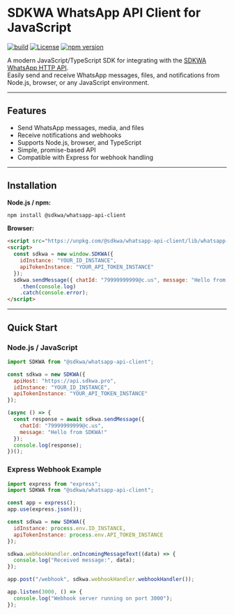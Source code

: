 # SDKWA WhatsApp API Client for JavaScript

[![build](https://github.com/sdkwa/whatsapp-api-client-js/actions/workflows/build.yml/badge.svg)](https://github.com/sdkwa/whatsapp-api-client-js/actions/workflows/build.yml)
[![License](https://img.shields.io/badge/License-MIT-yellow.svg)](https://github.com/sdkwa/whatsapp-api-client-js/blob/master/LICENSE)
[![npm version](https://badge.fury.io/js/@sdkwa%2Fwhatsapp-api-client.svg)](https://www.npmjs.com/package/@sdkwa/whatsapp-api-client)

A modern JavaScript/TypeScript SDK for integrating with the [SDKWA WhatsApp HTTP API](https://sdkwa.pro).  
Easily send and receive WhatsApp messages, files, and notifications from Node.js, browser, or any JavaScript environment.

---

## Features

- Send WhatsApp messages, media, and files
- Receive notifications and webhooks
- Supports Node.js, browser, and TypeScript
- Simple, promise-based API
- Compatible with Express for webhook handling

---

## Installation

**Node.js / npm:**
```sh
npm install @sdkwa/whatsapp-api-client
```

**Browser:**
```html
<script src="https://unpkg.com/@sdkwa/whatsapp-api-client/lib/whatsapp-api-client.browser.js"></script>
<script>
  const sdkwa = new window.SDKWA({
    idInstance: "YOUR_ID_INSTANCE",
    apiTokenInstance: "YOUR_API_TOKEN_INSTANCE"
  });
  sdkwa.sendMessage({ chatId: "79999999999@c.us", message: "Hello from browser!" })
    .then(console.log)
    .catch(console.error);
</script>
```

---

## Quick Start

### Node.js / JavaScript

```javascript
import SDKWA from "@sdkwa/whatsapp-api-client";

const sdkwa = new SDKWA({
  apiHost: "https://api.sdkwa.pro",
  idInstance: "YOUR_ID_INSTANCE",
  apiTokenInstance: "YOUR_API_TOKEN_INSTANCE"
});

(async () => {
  const response = await sdkwa.sendMessage({
    chatId: "79999999999@c.us",
    message: "Hello from SDKWA!"
  });
  console.log(response);
})();
```

### Express Webhook Example

```javascript
import express from "express";
import SDKWA from "@sdkwa/whatsapp-api-client";

const app = express();
app.use(express.json());

const sdkwa = new SDKWA({
  idInstance: process.env.ID_INSTANCE,
  apiTokenInstance: process.env.API_TOKEN_INSTANCE
});

sdkwa.webhookHandler.onIncomingMessageText((data) => {
  console.log("Received message:", data);
});

app.post("/webhook", sdkwa.webhookHandler.webhookHandler());

app.listen(3000, () => {
  console.log("Webhook server running on port 3000");
});
```